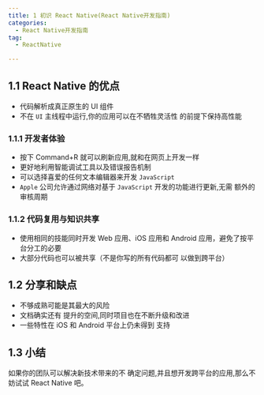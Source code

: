 ```yaml
---
title: 1 初识 React Native(React Native开发指南)
categories:
  - React Native开发指南
tag:
  - ReactNative

---
```


## 1.1 React Native 的优点
+ 代码解析成真正原生的 UI 组件
+ 不在 `UI` 主线程中运行,你的应用可以在不牺牲灵活性 的前提下保持高性能

### 1.1.1 开发者体验
+ 按下 Command+R 就可以刷新应用,就和在网页上开发一样
+ 更好地利用智能调试工具以及错误报告机制
+ 可以选择喜爱的任何文本编辑器来开发 `JavaScript`
+ `Apple` 公司允许通过网络对基于 `JavaScript` 开发的功能进行更新,无需 额外的审核周期

### 1.1.2 代码复用与知识共享
+ 使用相同的技能同时开发 Web 应用、iOS 应用和 Android 应用，避免了按平台分工的必要
+ 大部分代码也可以被共享（不是你写的所有代码都可 以做到跨平台）

## 1.2 分享和缺点
+ 不够成熟可能是其最大的风险
+ 文档确实还有 提升的空间,同时项目也在不断升级和改进
+ 一些特性在 iOS 和 Android 平台上仍未得到 支持

## 1.3 小结
如果你的团队可以解决新技术带来的不 确定问题,并且想开发跨平台的应用,那么不妨试试 React Native 吧。


